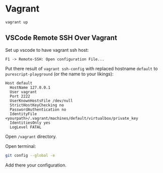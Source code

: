 # Vagrant

```sh
vagrant up
```

## VSCode Remote SSH Over Vagrant

Set up vscode to have vagrant ssh host:

`F1 -> Remote-SSH: Open configuration File...`

Put there result of `vagrant ssh-config` with replaced hostname `default` to `purescript-playground` (or the name to your likings):

```ssh
Host default
  HostName 127.0.0.1
  User vagrant
  Port 2222
  UserKnownHostsFile /dev/null
  StrictHostKeyChecking no
  PasswordAuthentication no
  IdentityFile <yourpath>/.vagrant/machines/default/virtualbox/private_key
  IdentitiesOnly yes
  LogLevel FATAL
```

Open `/vagrant` directory.

Open terminal:

```sh
git config --global -e
```

Add there your configuration.
